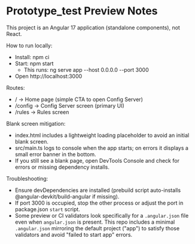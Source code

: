 # Prototype_test Preview Notes

This project is an Angular 17 application (standalone components), not React.

How to run locally:
- Install: npm ci
- Start: npm start
  - This runs: ng serve app --host 0.0.0.0 --port 3000
- Open http://localhost:3000

Routes:
- /            -> Home page (simple CTA to open Config Server)
- /config      -> Config Server screen (primary UI)
- /rules       -> Rules screen

Blank screen mitigation:
- index.html includes a lightweight loading placeholder to avoid an initial blank screen.
- src/main.ts logs to console when the app starts; on errors it displays a small error banner in the bottom.
- If you still see a blank page, open DevTools Console and check for errors or missing dependency installs.

Troubleshooting:
- Ensure devDependencies are installed (prebuild script auto-installs @angular-devkit/build-angular if missing).
- If port 3000 is occupied, stop the other process or adjust the port in package.json `start` script.
- Some preview or CI validators look specifically for a `.angular.json` file even when `angular.json` is present. This repo includes a minimal `.angular.json` mirroring the default project ("app") to satisfy those validators and avoid "failed to start app" errors.
